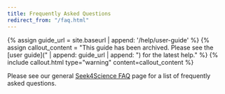 ```yaml
---
title: Frequently Asked Questions
redirect_from: "/faq.html"
---
```


{% assign guide_url = site.baseurl | append: '/help/user-guide' %}
{% assign callout_content = "This guide has been archived. Please see the [user guide](" | append: guide_url | append: ") for the latest help." %}
{% include callout.html type="warning" content=callout_content %}

Please see our general [Seek4Science FAQ](https://seek4science.org/faq) page for a list of frequently asked questions.

<!--
## Contributing
If you want to contribute to the SEEK software please visit our [Contribution Guide]( "/contributing.html" | relative_url )

If you want to contribute to the SEEK guides, templates, or website please contact <community@fair-dom.org> for more details.

If you want to propose a workshop/tutorial/hack-day related to SEEK please also contact <community@fair-dom.org>.
-->
